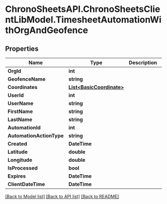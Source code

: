 
# ChronoSheetsAPI.ChronoSheetsClientLibModel.TimesheetAutomationWithOrgAndGeofence

## Properties

Name | Type | Description | Notes
------------ | ------------- | ------------- | -------------
**OrgId** | **int** |  | [optional] 
**GeofenceName** | **string** |  | [optional] 
**Coordinates** | [**List&lt;BasicCoordinate&gt;**](BasicCoordinate.md) |  | [optional] 
**UserId** | **int** |  | [optional] 
**UserName** | **string** |  | [optional] 
**FirstName** | **string** |  | [optional] 
**LastName** | **string** |  | [optional] 
**AutomationId** | **int** |  | [optional] 
**AutomationActionType** | **string** |  | [optional] 
**Created** | **DateTime** |  | [optional] 
**Latitude** | **double** |  | [optional] 
**Longitude** | **double** |  | [optional] 
**IsProcessed** | **bool** |  | [optional] 
**Expires** | **DateTime** |  | [optional] 
**ClientDateTime** | **DateTime** |  | [optional] 

[[Back to Model list]](../README.md#documentation-for-models)
[[Back to API list]](../README.md#documentation-for-api-endpoints)
[[Back to README]](../README.md)

